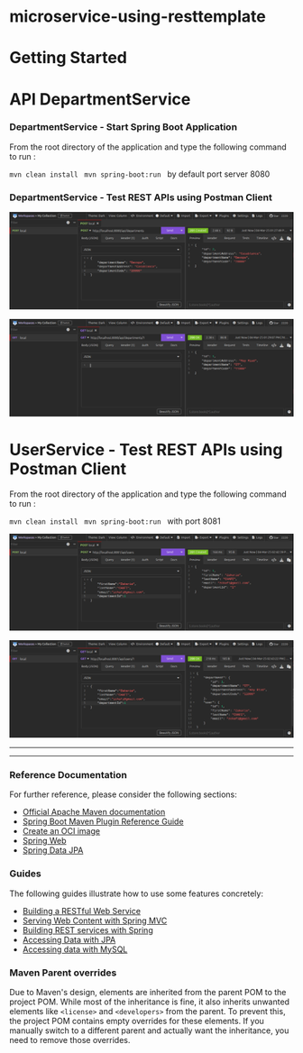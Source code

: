 # microservice-using-resttemplate

# Getting Started


# API DepartmentService

### DepartmentService - Start Spring Boot Application
From the root directory of the application and type the following command to run  :

`mvn clean install
`
`mvn spring-boot:run
`
by default port server 8080

### DepartmentService - Test REST APIs using Postman Client
![img_1.png](img_1.png)

![img.png](img.png)

# UserService - Test REST APIs using Postman Client
From the root directory of the application and type the following command to run  :

`mvn clean install
`
`mvn spring-boot:run
`
with port 8081


![img_2.png](img_2.png)

![img_3.png](img_3.png)


--------------------

---------------------------------
### Reference Documentation
For further reference, please consider the following sections:

* [Official Apache Maven documentation](https://maven.apache.org/guides/index.html)
* [Spring Boot Maven Plugin Reference Guide](https://docs.spring.io/spring-boot/3.4.3/maven-plugin)
* [Create an OCI image](https://docs.spring.io/spring-boot/3.4.3/maven-plugin/build-image.html)
* [Spring Web](https://docs.spring.io/spring-boot/3.4.3/reference/web/servlet.html)
* [Spring Data JPA](https://docs.spring.io/spring-boot/3.4.3/reference/data/sql.html#data.sql.jpa-and-spring-data)

### Guides
The following guides illustrate how to use some features concretely:

* [Building a RESTful Web Service](https://spring.io/guides/gs/rest-service/)
* [Serving Web Content with Spring MVC](https://spring.io/guides/gs/serving-web-content/)
* [Building REST services with Spring](https://spring.io/guides/tutorials/rest/)
* [Accessing Data with JPA](https://spring.io/guides/gs/accessing-data-jpa/)
* [Accessing data with MySQL](https://spring.io/guides/gs/accessing-data-mysql/)

### Maven Parent overrides

Due to Maven's design, elements are inherited from the parent POM to the project POM.
While most of the inheritance is fine, it also inherits unwanted elements like `<license>` and `<developers>` from the parent.
To prevent this, the project POM contains empty overrides for these elements.
If you manually switch to a different parent and actually want the inheritance, you need to remove those overrides.
